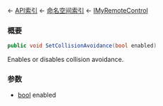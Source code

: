 ← [API索引](Api-Index) ← [命名空间索引](Namespace-Index) ← [IMyRemoteControl](Sandbox.ModAPI.Ingame.IMyRemoteControl)

### 概要

```csharp
public void SetCollisionAvoidance(bool enabled)
```

Enables or disables collision avoidance.

### 参数

* [bool](https://docs.microsoft.com/en-us/dotnet/api/System.Boolean?view=netframework-4.6) enabled
